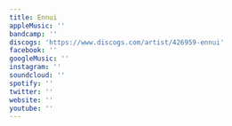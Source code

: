 ```yaml
---
title: Ennui
appleMusic: ''
bandcamp: ''
discogs: 'https://www.discogs.com/artist/426959-ennui'
facebook: ''
googleMusic: ''
instagram: ''
soundcloud: ''
spotify: ''
twitter: ''
website: ''
youtube: ''
---
```

